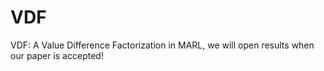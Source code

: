 # VDF
VDF: A Value Difference Factorization in MARL, we will open results when our paper is accepted!
